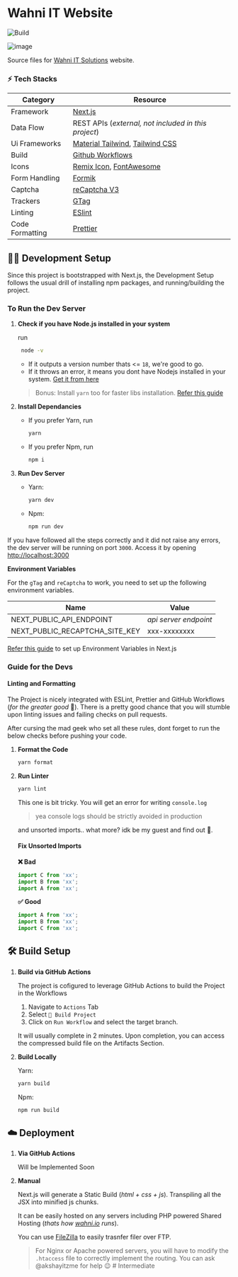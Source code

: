 # Wahni IT Website

![Build](https://github.com/wahni-green/wit-site/actions/workflows/publish.yml/badge.svg)

![image](https://github.com/wahni-green/wit-site/assets/60477442/33142bc0-47bb-4c3e-a1b3-e004f4c9de6f)

Source files for [Wahni IT Solutions](https://wahni.io) website.

### ⚡️ Tech Stacks

| Category        | Resource                                                                    |
| --------------- | --------------------------------------------------------------------------- |
| Framework       | [Next.js](https://nextjs.org)                                               |
| Data Flow       | REST APIs (_external, not included in this project_)                        |
| Ui Frameworks   | [Material Tailwind](material-tailwind.com), [Tailwind CSS](tailwindcss.com) |
| Build           | [Github Workflows](github/workflows/publish.yml)                            |
| Icons           | [Remix Icon](remixicon.com), [FontAwesome](fontawesome.com)                 |
| Form Handling   | [Formik](formik.org)                                                        |
| Captcha         | [reCaptcha V3](https://developers.google.com/recaptcha/docs/v3)             |
| Trackers        | [GTag](https://developers.google.com/tag-platform/gtagjs)                   |
| Linting         | [ESlint](eslint.org)                                                        |
| Code Formatting | [Prettier](https://prettier.io)                                             |

## 🧑‍💻️ Development Setup

Since this project is bootstrapped with Next.js, the Development Setup follows the usual drill of installing npm packages, and running/building the project.

### To Run the Dev Server

1. **Check if you have Node.js installed in your system**

   run

   ```bash
    node -v
   ```

   - If it outputs a version number thats <= `18`, we're good to go.
   - If it throws an error, it means you dont have Nodejs installed in your system. [Get it from here](https://nodejs.org)

   > Bonus: Install `yarn` too for faster libs installation. [Refer this guide](https://classic.yarnpkg.com/lang/en/docs/install/#debian-stable)

2. **Install Dependancies**

   - If you prefer Yarn, run
     ```bash
     yarn
     ```
   - If you prefer Npm, run
     ```bash
     npm i
     ```

3. **Run Dev Server**
   - Yarn:
     ```bash
     yarn dev
     ```
   - Npm:
     ```bash
     npm run dev
     ```

If you have followed all the steps correctly and it did not raise any errors, the dev server will be running on port `3000`. Access it by opening [http://localhost:3000](http://localhost:3000)

**Environment Variables**

For the `gTag` and `reCaptcha` to work, you need to set up the following environment variables.

| Name                           | Value                 |
| ------------------------------ | --------------------- |
| NEXT_PUBLIC_API_ENDPOINT       | _api server endpoint_ |
| NEXT_PUBLIC_RECAPTCHA_SITE_KEY | xxx-xxxxxxxx          |

[Refer this guide](https://nextjs.org/docs/pages/building-your-application/configuring/environment-variables) to set up Environment Variables in Next.js

### Guide for the Devs

#### Linting and Formatting

The Project is nicely integrated with ESLint, Prettier and GitHub Workflows (_for the greater good_ 🫣). There is a pretty good chance that you will stumble upon linting issues and failing checks on pull requests.

After cursing the mad geek who set all these rules, dont forget to run the below checks before pushing your code.

1. **Format the Code**
   ```bash
   yarn format
   ```
2. **Run Linter**

   ```bash
   yarn lint
   ```

   This one is bit tricky. You will get an error for writing `console.log`

   > yea console logs should be strictly avoided in production

   and unsorted imports.. what more? idk be my guest and find out 🏃.

   #### Fix Unsorted Imports

   **❌ Bad**

   ```jsx
   import C from 'xx';
   import B from 'xx';
   import A from 'xx';
   ```

   **✅ Good**

   ```jsx
   import A from 'xx';
   import B from 'xx';
   import C from 'xx';
   ```

## 🛠️ Build Setup

1. **Build via GitHub Actions**

   The project is cofigured to leverage GitHub Actions to build the Project in the Workflows

   1. Navigate to `Actions` Tab
   2. Select `🔨 Build Project`
   3. Click on `Run Workflow` and select the target branch.

   It will usually complete in 2 minutes. Upon completion, you can access the compressed build file on the Artifacts Section.

2. **Build Locally**

   Yarn:

   ```bash
   yarn build
   ```

   Npm:

   ```bash
   npm run build
   ```

## ☁️ Deployment

1. **Via GitHub Actions**

   Will be Implemented Soon

2. **Manual**

   Next.js will generate a Static Build (_html + css + js_). Transpiling all the JSX into minified js chunks.

   It can be easily hosted on any servers including PHP powered Shared Hosting (_thats how [wahni.io](https://wahni.io) runs_).

   You can use [FileZilla](https://filezilla-project.org) to easily trasnfer filer over FTP.

   > For Nginx or Apache powered servers, you will have to modify the `.htaccess` file to correctly implement the routing. You can ask @akshayitzme for help 😉
#   I n t e r m e d i a t e  
 